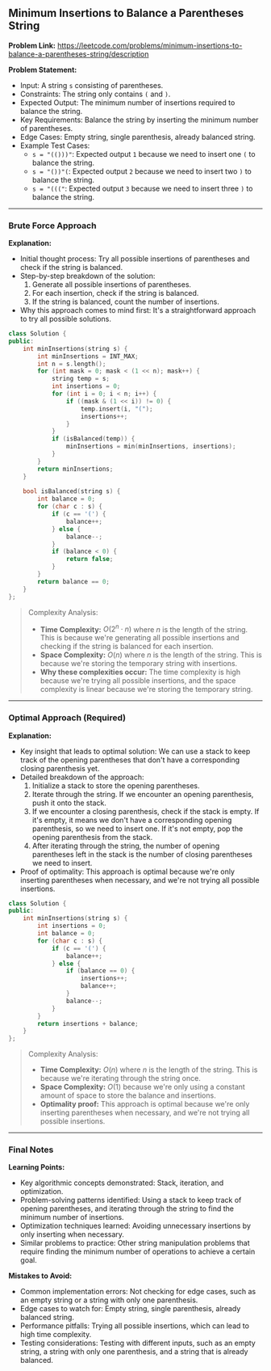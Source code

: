 ## Minimum Insertions to Balance a Parentheses String

**Problem Link:** https://leetcode.com/problems/minimum-insertions-to-balance-a-parentheses-string/description

**Problem Statement:**
- Input: A string `s` consisting of parentheses.
- Constraints: The string only contains `(` and `)`.
- Expected Output: The minimum number of insertions required to balance the string.
- Key Requirements: Balance the string by inserting the minimum number of parentheses.
- Edge Cases: Empty string, single parenthesis, already balanced string.
- Example Test Cases:
  - `s = "(()))"`: Expected output `1` because we need to insert one `(` to balance the string.
  - `s = "())"(`: Expected output `2` because we need to insert two `)` to balance the string.
  - `s = "((("`: Expected output `3` because we need to insert three `)` to balance the string.

---

### Brute Force Approach

**Explanation:**
- Initial thought process: Try all possible insertions of parentheses and check if the string is balanced.
- Step-by-step breakdown of the solution:
  1. Generate all possible insertions of parentheses.
  2. For each insertion, check if the string is balanced.
  3. If the string is balanced, count the number of insertions.
- Why this approach comes to mind first: It's a straightforward approach to try all possible solutions.

```cpp
class Solution {
public:
    int minInsertions(string s) {
        int minInsertions = INT_MAX;
        int n = s.length();
        for (int mask = 0; mask < (1 << n); mask++) {
            string temp = s;
            int insertions = 0;
            for (int i = 0; i < n; i++) {
                if ((mask & (1 << i)) != 0) {
                    temp.insert(i, "(");
                    insertions++;
                }
            }
            if (isBalanced(temp)) {
                minInsertions = min(minInsertions, insertions);
            }
        }
        return minInsertions;
    }
    
    bool isBalanced(string s) {
        int balance = 0;
        for (char c : s) {
            if (c == '(') {
                balance++;
            } else {
                balance--;
            }
            if (balance < 0) {
                return false;
            }
        }
        return balance == 0;
    }
};
```

> Complexity Analysis:
> - **Time Complexity:** $O(2^n \cdot n)$ where $n$ is the length of the string. This is because we're generating all possible insertions and checking if the string is balanced for each insertion.
> - **Space Complexity:** $O(n)$ where $n$ is the length of the string. This is because we're storing the temporary string with insertions.
> - **Why these complexities occur:** The time complexity is high because we're trying all possible insertions, and the space complexity is linear because we're storing the temporary string.

---

### Optimal Approach (Required)

**Explanation:**
- Key insight that leads to optimal solution: We can use a stack to keep track of the opening parentheses that don't have a corresponding closing parenthesis yet.
- Detailed breakdown of the approach:
  1. Initialize a stack to store the opening parentheses.
  2. Iterate through the string. If we encounter an opening parenthesis, push it onto the stack.
  3. If we encounter a closing parenthesis, check if the stack is empty. If it's empty, it means we don't have a corresponding opening parenthesis, so we need to insert one. If it's not empty, pop the opening parenthesis from the stack.
  4. After iterating through the string, the number of opening parentheses left in the stack is the number of closing parentheses we need to insert.
- Proof of optimality: This approach is optimal because we're only inserting parentheses when necessary, and we're not trying all possible insertions.

```cpp
class Solution {
public:
    int minInsertions(string s) {
        int insertions = 0;
        int balance = 0;
        for (char c : s) {
            if (c == '(') {
                balance++;
            } else {
                if (balance == 0) {
                    insertions++;
                    balance++;
                }
                balance--;
            }
        }
        return insertions + balance;
    }
};
```

> Complexity Analysis:
> - **Time Complexity:** $O(n)$ where $n$ is the length of the string. This is because we're iterating through the string once.
> - **Space Complexity:** $O(1)$ because we're only using a constant amount of space to store the balance and insertions.
> - **Optimality proof:** This approach is optimal because we're only inserting parentheses when necessary, and we're not trying all possible insertions.

---

### Final Notes

**Learning Points:**
- Key algorithmic concepts demonstrated: Stack, iteration, and optimization.
- Problem-solving patterns identified: Using a stack to keep track of opening parentheses, and iterating through the string to find the minimum number of insertions.
- Optimization techniques learned: Avoiding unnecessary insertions by only inserting when necessary.
- Similar problems to practice: Other string manipulation problems that require finding the minimum number of operations to achieve a certain goal.

**Mistakes to Avoid:**
- Common implementation errors: Not checking for edge cases, such as an empty string or a string with only one parenthesis.
- Edge cases to watch for: Empty string, single parenthesis, already balanced string.
- Performance pitfalls: Trying all possible insertions, which can lead to high time complexity.
- Testing considerations: Testing with different inputs, such as an empty string, a string with only one parenthesis, and a string that is already balanced.